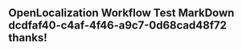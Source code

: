 <properties
ms.topic="hero-topic"
ms.test1="hero-topic"
ms.test2="test"/>


## OpenLocalization Workflow Test MarkDown dcdfaf40-c4af-4f46-a9c7-0d68cad48f72 thanks!



<!--HONumber=Jul16_HO3-->


